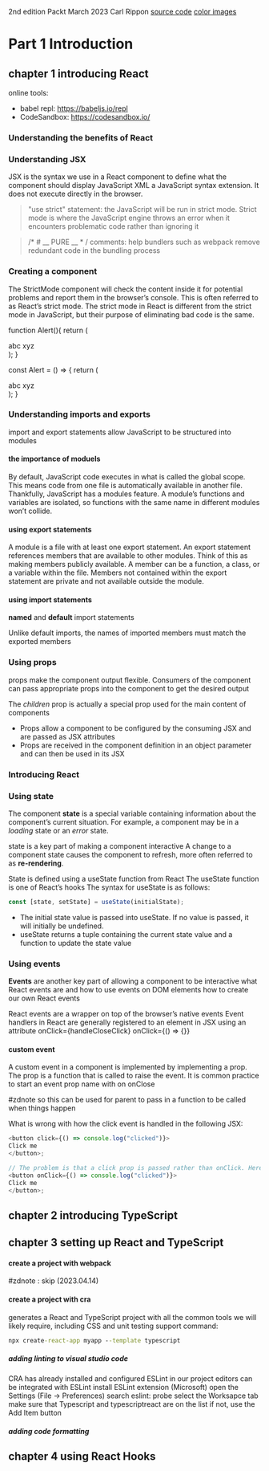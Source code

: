 2nd edition
Packt March 2023
Carl Rippon
[source code](https://github.com/PacktPublishing/Learn-React-with-TypeScript-2nd-Edition)
[color images]( https://packt.link/5CvU5)


# Part 1 Introduction

## chapter 1 introducing React
online tools: 
- babel repl: https://babeljs.io/repl
- CodeSandbox: https://codesandbox.io/

### Understanding the benefits of React
### Understanding JSX
JSX is the syntax we use in a React component to define what the component should display
JavaScript XML
a JavaScript syntax extension. It does not execute directly in the browser.

> "use strict" statement: the JavaScript will be run in strict mode. Strict mode is where the JavaScript engine throws an error when it encounters problematic code rather than ignoring it

> /* # __ PURE __ * / comments: help bundlers such as webpack remove redundant code in the bundling process

### Creating a component
The StrictMode component will check the content inside it for potential problems and report them in the browser’s console. This is often referred to as React’s strict mode. The strict
mode in React is different from the strict mode in JavaScript, but their purpose of eliminating bad code is the same.

function Alert(){ return ( <div>abc xyz</div> ); }

const Alert = () => { return ( <div>abc xyz</div> ); }

### Understanding imports and exports
import and export statements allow JavaScript to be structured into modules

#### the importance of moduels
By default, JavaScript code executes in what is called the global scope. This means code from one file is automatically available in another file. 
Thankfully, JavaScript has a modules feature. A module’s functions and variables are isolated, so functions with the same name in different modules won’t collide.

#### using export statements
A module is a file with at least one export statement. 
An export statement references members that are available to other modules. Think of this as making members publicly available. 
A member can be a function, a class, or a variable within the file. Members not contained within the export statement are private and not available outside the module.

#### using import statements
**named** and **default** import statements

Unlike default imports, the names of imported members must match the exported members

### Using props
props make the component output flexible. Consumers of the component can pass appropriate props into the component to get the desired output

The *children* prop is actually a special prop used for the main content of components

- Props allow a component to be configured by the consuming JSX and are passed as JSX attributes
- Props are received in the component definition in an object parameter and can then be used in its JSX

### Introducing React
### Using state
The component **state** is a special variable containing information about the component’s current situation. For example, a component may be in a *loading* state or an *error* state.

state is a key part of making a component interactive
A change to a component state causes the component to refresh, more often referred to as **re-rendering**.

State is defined using a useState function from React
The useState function is one of React’s hooks
The syntax for useState is as follows:
``` javascript
const [state, setState] = useState(initialState);
```
- The initial state value is passed into useState. If no value is passed, it will initially be undefined.
- useState returns a tuple containing the current state value and a function to update the state value


### Using events
**Events** are another key part of allowing a component to be interactive
what React events are and how to use events on DOM elements
how to create our own React events

React events are a wrapper on top of the browser’s native events
Event handlers in React are generally registered to an element in JSX using an attribute
onClick={handleCloseClick}
onClick={() => {}}

#### custom event
A custom event in a component is implemented by implementing a prop. 
The prop is a function that is called to raise the event.
It is common practice to start an event prop name with on
   onClose

#zdnote so this can be used for parent to pass in a function to be called when things happen

What is wrong with how the click event is handled in the following JSX:
```javascript
<button click={() => console.log("clicked")}>
Click me
</button>;

// The problem is that a click prop is passed rather than onClick. Here’s the corrected JSX
<button onClick={() => console.log("clicked")}>
Click me
</button>;
```




## chapter 2 introducing TypeScript

## chapter 3 setting up React and TypeScript
#### create a project with webpack
#zdnote : skip (2023.04.14)

#### create a project with cra
generates a React and TypeScript project with all the common tools we will likely require, including CSS and unit testing support
command:
``` cmd
npx create-react-app myapp --template typescript
```

##### adding linting to visual studio code
CRA has already installed and configured ESLint in our project
editors can be integrated with ESLint
install ESLint extension (Microsoft)
open the Settings (File -> Preferences)
search eslint: probe
select the Worksapce tab
make sure that Typescript and typescriptreact are on the list
    if not, use the Add Item button

##### adding code formatting




## chapter 4 using React Hooks


